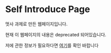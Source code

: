 # Self Introduce Page

멋사 과제로 만든 웹페이지입니다.

현재 이 웹페이지의 내용은 deprecated 되어있습니다.

저에 관한 정보가 필요하다면 [여기](https://github.com/01Joseph-Hwang10)를 확인 바랍니다

